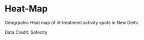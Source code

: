 # Heat-Map
Geogrpahic Heat map of ill-treatment activity spots in New Delhi.

Data Credit: Safecity
